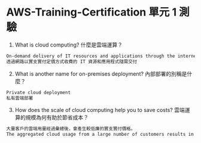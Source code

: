 # AWS-Training-Certification 單元 1 測驗

1. What is cloud computing? 什麼是雲端運算？
```bash
On-demand delivery of IT resources and applications through the internet with pay-as-you-go pricing
透過網路以實支實付定價方式收費的 IT 資源和應用程式隨需交付
```
2. What is another name for on-premises deployment? 內部部署的別稱是什麼？
```bash
Private cloud deployment
私有雲端部署
```
3. How does the scale of cloud computing help you to save costs? 雲端運算的規模為何有助於節省成本？
```bash
大量客戶的雲端用量經過彙總後，會產生較低廉的實支實付價格。
The aggregated cloud usage from a large number of customers results in lower pay-as-you-go prices.
```